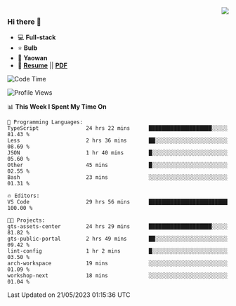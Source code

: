 <img align="right" src="https://github-readme-stats.vercel.app/api?username=LolipopJ&show_icons=true&count_private=true&hide_title=true&include_all_commits=true&theme=vue">

### Hi there 👋

- :computer: **Full-stack**
- :star: **Bulb**
- :pill: **Yaowan**
- :milky_way: [**Resume**](https://lolipopj.github.io/resume/) || [**PDF**](https://cdn.jsdelivr.net/gh/lolipopj/resume/export/resume-en.pdf)

<!--START_SECTION:waka-->
![Code Time](http://img.shields.io/badge/Code%20Time-1%2C279%20hrs%2022%20mins-blue)

![Profile Views](http://img.shields.io/badge/Profile%20Views-6-blue)

📊 **This Week I Spent My Time On** 

```text
💬 Programming Languages: 
TypeScript               24 hrs 22 mins      ████████████████████░░░░░   81.43 % 
Less                     2 hrs 36 mins       ██░░░░░░░░░░░░░░░░░░░░░░░   08.69 % 
JSON                     1 hr 40 mins        █░░░░░░░░░░░░░░░░░░░░░░░░   05.60 % 
Other                    45 mins             █░░░░░░░░░░░░░░░░░░░░░░░░   02.55 % 
Bash                     23 mins             ░░░░░░░░░░░░░░░░░░░░░░░░░   01.31 % 

🔥 Editors: 
VS Code                  29 hrs 56 mins      █████████████████████████   100.00 % 

🐱‍💻 Projects: 
gts-assets-center        24 hrs 29 mins      ████████████████████░░░░░   81.82 % 
gts-public-portal        2 hrs 49 mins       ██░░░░░░░░░░░░░░░░░░░░░░░   09.42 % 
lint-config              1 hr 2 mins         █░░░░░░░░░░░░░░░░░░░░░░░░   03.50 % 
arch-workspace           19 mins             ░░░░░░░░░░░░░░░░░░░░░░░░░   01.09 % 
workshop-next            18 mins             ░░░░░░░░░░░░░░░░░░░░░░░░░   01.04 % 
```


 Last Updated on 21/05/2023 01:15:36 UTC
<!--END_SECTION:waka-->
